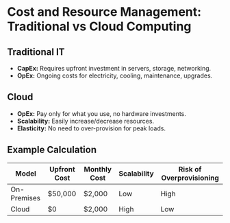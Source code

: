 # Cost and Resource Management: Traditional vs Cloud Computing

## Traditional IT

- **CapEx:** Requires upfront investment in servers, storage, networking.
- **OpEx:** Ongoing costs for electricity, cooling, maintenance, upgrades.

## Cloud

- **OpEx:** Pay only for what you use, no hardware investments.
- **Scalability:** Easily increase/decrease resources.
- **Elasticity:** No need to over-provision for peak loads.

## Example Calculation

| Model         | Upfront Cost | Monthly Cost | Scalability | Risk of Overprovisioning |
|---------------|-------------|--------------|-------------|-------------------------|
| On-Premises   | $50,000     | $2,000       | Low         | High                    |
| Cloud         | $0          | $2,000       | High        | Low                     |